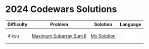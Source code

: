 # 2024 Codewars Solutions

| Difficulty | Problem | Solution | Language |
| ---------- | ------- | -------- | :------: |
| 4 kyu     | [Maximum Subarray Sum II](https://www.codewars.com/kata/56e3cbb5a28956899400073f) | [My Solution](Maximum_Subarray_Sum_II.py) | ![Python](../icons/python.svg) |